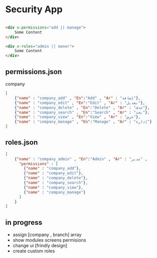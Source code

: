 # Security App

```html

<div x-permissions="add || manage">
    Some Content
</div>

<div x-roles="admin || owner">
    Some Content
</div>

```


## permissions.json

company

```json
[
    {"name" : "company_add" , "En":"Add" , "Ar" : "إضافة"},
    {"name" : "company_edit" , "En":"Edit" , "Ar" : "تعديل"},
    {"name" : "company_delete" , "En":"Delete" , "Ar" : "حذف"},
    {"name" : "company_search" , "En":"Search" , "Ar" : "بحث"},
    {"name" : "company_view" , "En":"View" , "Ar" : "عرض"},
    {"name" : "company_manage" , "En":"Manage" , "Ar" : "إدارة"}
]
```

## roles.json
```json
[
    {"name" : "company_admin" , "En":"Admin" , "Ar" : "مدير" , 
      "permissions" : [
        {"name" : "company_add"},
        {"name" : "company_edit"},
        {"name" : "company_delete"},
        {"name" : "company_search"},
        {"name" : "company_view"},
        {"name" : "company_manage"}
      ]
    }
]
```


## in progress

 - assign [company , branch] array
 - show modules screens permisions
 - change ui [frindly design]
 - create custom roles
